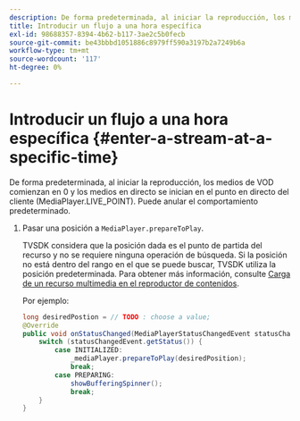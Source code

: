 ```yaml
---
description: De forma predeterminada, al iniciar la reproducción, los medios de VOD comienzan en 0 y los medios en directo se inician en el punto en directo del cliente (MediaPlayer.LIVE_POINT). Puede anular el comportamiento predeterminado.
title: Introducir un flujo a una hora específica
exl-id: 98688357-8394-4b62-b117-3ae2c5b0fecb
source-git-commit: be43bbbd1051886c8979ff590a3197b2a7249b6a
workflow-type: tm+mt
source-wordcount: '117'
ht-degree: 0%

---
```


# Introducir un flujo a una hora específica {#enter-a-stream-at-a-specific-time}

De forma predeterminada, al iniciar la reproducción, los medios de VOD comienzan en 0 y los medios en directo se inician en el punto en directo del cliente (MediaPlayer.LIVE_POINT). Puede anular el comportamiento predeterminado.

1. Pasar una posición a `MediaPlayer.prepareToPlay`.

   TVSDK considera que la posición dada es el punto de partida del recurso y no se requiere ninguna operación de búsqueda. Si la posición no está dentro del rango en el que se puede buscar, TVSDK utiliza la posición predeterminada. Para obtener más información, consulte [Carga de un recurso multimedia en el reproductor de contenidos](../../../tvsdk-3x-android-prog/android-3x-content-playback-options-android2/mediaplayer-initialize-for-video/android-3x-media-resource-load.md).

   Por ejemplo:

   ```java
   long desiredPostion = // TODO : choose a value; 
   @Override 
   public void onStatusChanged(MediaPlayerStatusChangedEvent statusChangedEvent) {   
       switch (statusChangedEvent.getStatus()) { 
           case INITIALIZED: 
               _mediaPlayer.prepareToPlay(desiredPosition); 
               break; 
           case PREPARING: 
               showBufferingSpinner(); 
               break; 
       } 
   }
   ```
